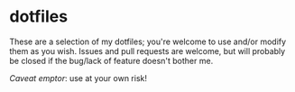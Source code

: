 # dotfiles

These are a selection of my dotfiles; you're welcome to use and/or
modify them as you wish. Issues and pull requests are welcome, but will
probably be closed if the bug/lack of feature doesn't bother me.

_Caveat emptor_: use at your own risk!
